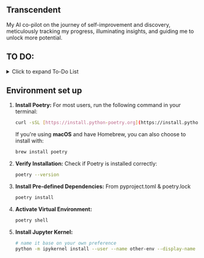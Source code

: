 ## Transcendent
 My AI co-pilot on the journey of self-improvement and discovery, meticulously tracking my progress, illuminating insights, and guiding me to unlock more potential.

## TO DO:
<details>
<summary>Click to expand To-Do List</summary>

- [ ] Data collection / sample data generation
- [ ] Architecture: 1 agent with many tools vs multiple agents
</details>

## Environment set up

1. **Install Poetry:** 
   For most users, run the following command in your terminal:
     ```bash
     curl -sSL [https://install.python-poetry.org](https://install.python-poetry.org) | python3 -
     ```

   If you're using **macOS** and have Homebrew, you can also choose to install with:
     ```bash
     brew install poetry
     ```

2. **Verify Installation:** Check if Poetry is installed correctly:
   ```bash
   poetry --version
   ```

3. **Install Pre-defined Dependencies:** From pyproject.toml & poetry.lock
    ```bash
    poetry install
    ```
4. **Activate Virtual Environment:**
    ```bash
    poetry shell
    ```
5. **Install Jupyter Kernel:**
    ```bash
    # name it base on your own preference
    python -m ipykernel install --user --name other-env --display-name "Python (other-env)"
    ```


